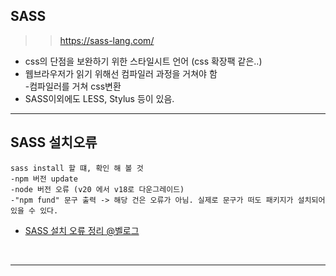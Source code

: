 ## SASS
>>https://sass-lang.com/ <br>
<ul>
    <li>css의 단점을 보완하기 위한 스타일시트 언어 (css 확장팩 같은..)</li>
    <li>웹브라우저가 읽기 위해선 컴파일러 과정을 거쳐야 함 
    <br> -컴파일러를 거쳐 css변환</li>
    <li>SASS이외에도 LESS, Stylus 등이 있음.</li>
</ul>


<hr color="green">


## SASS 설치오류 
    sass install 할 떄, 확인 해 볼 것 
    -npm 버전 update
    -node 버전 오류 (v20 에서 v18로 다운그레이드)
    -"npm fund" 문구 출력 -> 해당 건은 오류가 아님. 실제로 문구가 떠도 패키지가 설치되어 있을 수 있다.

- <a href="https://velog.io/@izuiw/SASS-%EC%84%A4%EC%B9%98-%EC%98%A4%EB%A5%98">SASS 설치 오류 정리 @벨로그</a>    
<br>
<hr color="green">